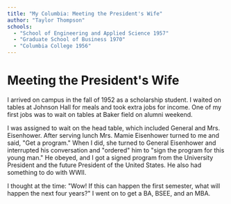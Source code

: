 ```yaml
---
title: "My Columbia: Meeting the President's Wife"
author: "Taylor Thompson"
schools:
  - "School of Engineering and Applied Science 1957"
  - "Graduate School of Business 1970"
  - "Columbia College 1956"
---
```


# Meeting the President's Wife

I arrived on campus in the fall of 1952 as a scholarship student.  I waited on tables at Johnson Hall for meals and took extra jobs for income.  One of my first jobs was to wait on tables at Baker field on alumni weekend.

I was assigned to wait on the head table, which included General and Mrs. Eisenhower. After serving lunch Mrs. Mamie Eisenhower turned to me and said, "Get a program."  When I did, she turned to General Eisenhower and interrupted his conversation and "ordered" him to "sign the program for this young man."  He obeyed, and I got a signed program from the University President and the future President of the United States.  He also had something to do with WWII.

I thought at the time: "Wow!  If this can happen the first semester, what will happen the next four years?"  I went on to get a BA, BSEE, and an MBA.
